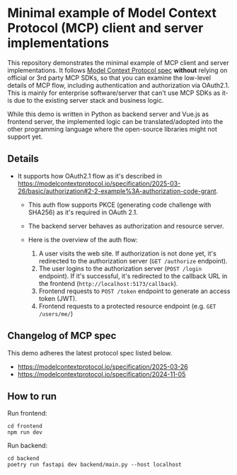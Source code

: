# Minimal example of Model Context Protocol (MCP) client and server implementations

This repository demonstrates the minimal example of MCP client and server implementations.
It follows [Model Context Protocol spec](https://modelcontextprotocol.io/introduction)
**without** relying on official or 3rd party MCP SDKs, so that you can examine the low-level details of
MCP flow, including authentication and authorization via OAuth2.1.
This is mainly for enterprise software/server that can't use MCP SDKs as it-is due to the existing server stack and business logic.

While this demo is written in Python as backend server and Vue.js as frontend server,
the implemented logic can be translated/adopted into the other programming language
where the open-source libraries might not support yet.

## Details

- It supports how OAuth2.1 flow as it's described in https://modelcontextprotocol.io/specification/2025-03-26/basic/authorization#2-2-example%3A-authorization-code-grant.
  - This auth flow supports PKCE (generating code challenge with SHA256) as it's required in OAuth 2.1.
  - The backend server behaves as authorization and resource server.

  - Here is the overview of the auth flow:
    1. A user visits the web site. If authorization is not done yet, it's redirected to the authorization server (`GET /authorize` endpoint).
    1. The user logins to the authorization server (`POST /login` endpoint). If it's successful, it's redirected to the callback URL in the frontend (`http://localhost:5173/callback`).
    1. Frontend requests to `POST /token` endpoint to generate an access token (JWT).
    1. Frontend requests to a protected resource endpoint (e.g. `GET /users/me/`)

## Changelog of MCP spec

This demo adheres the latest protocol spec listed below.

- https://modelcontextprotocol.io/specification/2025-03-26
- https://modelcontextprotocol.io/specification/2024-11-05

## How to run

Run frontend:

```
cd frontend
npm run dev
```

Run backend:

```
cd backend
poetry run fastapi dev backend/main.py --host localhost
```
